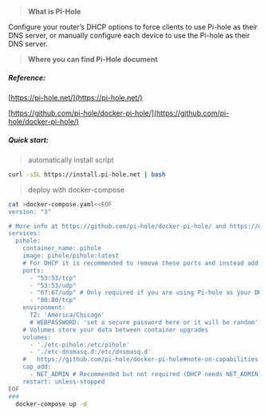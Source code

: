 > **What is PI-Hole**

Configure your router’s DHCP options to force clients to use Pi-hole as their DNS server, or manually configure each device​ to use the Pi-hole as their DNS server.

> **Where you can find Pi-Hole document**

##### Reference:
[https://pi-hole.net/](https://pi-hole.net/)

[https://github.com/pi-hole/docker-pi-hole/](https://github.com/pi-hole/docker-pi-hole/)

##### Quick start:
> automatically install script 

```bash
curl -sSL https://install.pi-hole.net | bash
```
> deploy with docker-compose

```bash
cat >docker-compose.yaml<<EOF
version: "3"

# More info at https://github.com/pi-hole/docker-pi-hole/ and https://docs.pi-hole.net/
services:
  pihole:
    container_name: pihole
    image: pihole/pihole:latest
    # For DHCP it is recommended to remove these ports and instead add: network_mode: "host"
    ports:
      - "53:53/tcp"
      - "53:53/udp"
      - "67:67/udp" # Only required if you are using Pi-hole as your DHCP server
      - "80:80/tcp"
    environment:
      TZ: 'America/Chicago'
      # WEBPASSWORD: 'set a secure password here or it will be random'
    # Volumes store your data between container upgrades
    volumes:
      - './etc-pihole:/etc/pihole'
      - './etc-dnsmasq.d:/etc/dnsmasq.d'    
    #   https://github.com/pi-hole/docker-pi-hole#note-on-capabilities
    cap_add:
      - NET_ADMIN # Recommended but not required (DHCP needs NET_ADMIN)      
    restart: unless-stopped
EOF
### 
  docker-compose up -d
```
